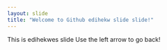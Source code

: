 ```yaml
---
layout: slide
title: "Welcome to Github edihekw slide slide!"
---
```

This is edihekwes slide
Use the left arrow to go back!
